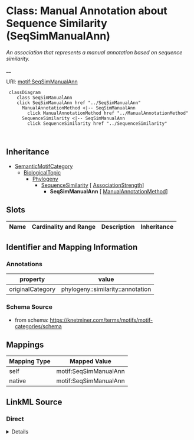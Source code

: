 

# Class: Manual Annotation about Sequence Similarity (SeqSimManualAnn) 


_An association that represents a manual annotation based on sequence similarity._

__





URI: [motif:SeqSimManualAnn](https://knetminer.com/terms/motifs/motif-categories/SeqSimManualAnn)






```mermaid
 classDiagram
    class SeqSimManualAnn
    click SeqSimManualAnn href "../SeqSimManualAnn"
      ManualAnnotationMethod <|-- SeqSimManualAnn
        click ManualAnnotationMethod href "../ManualAnnotationMethod"
      SequenceSimilarity <|-- SeqSimManualAnn
        click SequenceSimilarity href "../SequenceSimilarity"
      
      
```





## Inheritance
* [SemanticMotifCategory](SemanticMotifCategory.md)
    * [BiologicalTopic](BiologicalTopic.md)
        * [Phylogeny](Phylogeny.md)
            * [SequenceSimilarity](SequenceSimilarity.md) [ [AssociationStrength](AssociationStrength.md)]
                * **SeqSimManualAnn** [ [ManualAnnotationMethod](ManualAnnotationMethod.md)]



## Slots

| Name | Cardinality and Range | Description | Inheritance |
| ---  | --- | --- | --- |









## Identifier and Mapping Information





### Annotations

| property | value |
| --- | --- |
| originalCategory | phylogeny::similarity::annotation |




### Schema Source


* from schema: https://knetminer.com/terms/motifs/motif-categories/schema




## Mappings

| Mapping Type | Mapped Value |
| ---  | ---  |
| self | motif:SeqSimManualAnn |
| native | motif:SeqSimManualAnn |







## LinkML Source

<!-- TODO: investigate https://stackoverflow.com/questions/37606292/how-to-create-tabbed-code-blocks-in-mkdocs-or-sphinx -->

### Direct

<details>
```yaml
name: SeqSimManualAnn
annotations:
  originalCategory:
    tag: originalCategory
    value: phylogeny::similarity::annotation
description: 'An association that represents a manual annotation based on sequence
  similarity.

  '
title: Manual Annotation about Sequence Similarity
notes:
- 'original category no: 4.1'
from_schema: https://knetminer.com/terms/motifs/motif-categories/schema
is_a: SequenceSimilarity
mixins:
- ManualAnnotationMethod

```
</details>

### Induced

<details>
```yaml
name: SeqSimManualAnn
annotations:
  originalCategory:
    tag: originalCategory
    value: phylogeny::similarity::annotation
description: 'An association that represents a manual annotation based on sequence
  similarity.

  '
title: Manual Annotation about Sequence Similarity
notes:
- 'original category no: 4.1'
from_schema: https://knetminer.com/terms/motifs/motif-categories/schema
is_a: SequenceSimilarity
mixins:
- ManualAnnotationMethod

```
</details>